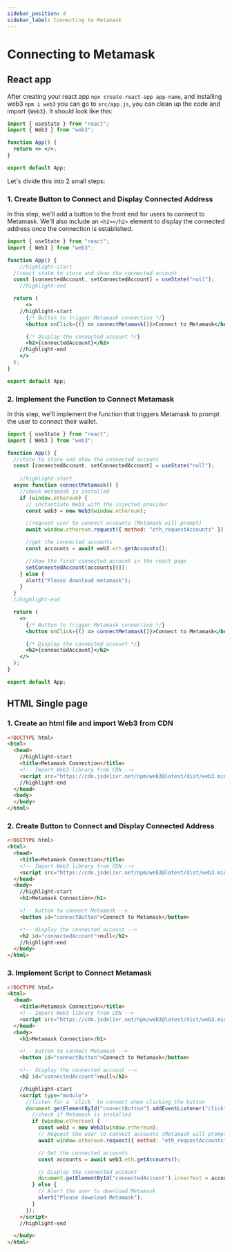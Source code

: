 ```yaml
---
sidebar_position: 4
sidebar_label: Connecting to Metamask
---
```


# Connecting to Metamask

## React app

After creating your react app `npx create-react-app app-name`, and installing web3 `npm i web3` you can go to `src/app.js`, you can clean up the code and import `{Web3}`. It should look like this:

```jsx
import { useState } from "react";
import { Web3 } from "web3";

function App() {
  return <> </>;
}

export default App;
```

Let's divide this into 2 small steps:

### 1. Create Button to Connect and Display Connected Address
In this step, we'll add a button to the front end for users to connect to Metamask. We'll also include an `<h2></h2>` element to display the connected address once the connection is established.

```jsx
import { useState } from "react";
import { Web3 } from "web3";

function App() {
    //highlight-start
  //react state to store and show the connected account
  const [connectedAccount, setConnectedAccount] = useState("null");
    //highlight-end

  return (
      <>
    //highlight-start
      {/* Button to trigger Metamask connection */}
      <button onClick={() => connectMetamask()}>Connect to Metamask</button>

      {/* Display the connected account */}
      <h2>{connectedAccount}</h2>
    //highlight-end
    </>
  );
}

export default App;
```

### 2. Implement the Function to Connect Metamask
In this step, we'll implement the function that triggers Metamask to prompt the user to connect their wallet.

```jsx {}
import { useState } from "react";
import { Web3 } from "web3";

function App() {
  //state to store and show the connected account
  const [connectedAccount, setConnectedAccount] = useState("null");
    
    //highlight-start
  async function connectMetamask() {
    //check metamask is installed
    if (window.ethereum) {
      // instantiate Web3 with the injected provider
      const web3 = new Web3(window.ethereum);

      //request user to connect accounts (Metamask will prompt)
      await window.ethereum.request({ method: "eth_requestAccounts" });

      //get the connected accounts
      const accounts = await web3.eth.getAccounts();

      //show the first connected account in the react page
      setConnectedAccount(accounts[0]);
    } else {
      alert("Please download metamask");
    }
  }
  //highlight-end

  return (
    <>
      {/* Button to trigger Metamask connection */}
      <button onClick={() => connectMetamask()}>Connect to Metamask</button>

      {/* Display the connected account */}
      <h2>{connectedAccount}</h2>
    </>
  );
}

export default App;
```

## HTML Single page

### 1. Create an html file and import Web3 from CDN

```html
<!DOCTYPE html>
<html>
  <head>
    //highlight-start
    <title>Metamask Connection</title>
    <!-- Import Web3 library from CDN -->
    <script src="https://cdn.jsdelivr.net/npm/web3@latest/dist/web3.min.js"></script>
    //highlight-end
  </head>
  <body>
  </body>
</html>
```

### 2. Create Button to Connect and Display Connected Address

```html
<!DOCTYPE html>
<html>
  <head>
    <title>Metamask Connection</title>
    <!-- Import Web3 library from CDN -->
    <script src="https://cdn.jsdelivr.net/npm/web3@latest/dist/web3.min.js"></script>
  </head>
  <body>
    //highlight-start
    <h1>Metamask Connection</h1>

    <!-- button to connect Metamask -->
    <button id="connectButton">Connect to Metamask</button>

    <!-- display the connected account -->
    <h2 id="connectedAccount">null</h2>
    //highlight-end
  </body>
</html>
```

### 3. Implement Script to Connect Metamask

```html
<!DOCTYPE html>
<html>
  <head>
    <title>Metamask Connection</title>
    <!-- Import Web3 library from CDN -->
    <script src="https://cdn.jsdelivr.net/npm/web3@latest/dist/web3.min.js"></script>
  </head>
  <body>
    <h1>Metamask Connection</h1>

    <!-- button to connect Metamask -->
    <button id="connectButton">Connect to Metamask</button>

    <!-- display the connected account -->
    <h2 id="connectedAccount">null</h2>

    //highlight-start
    <script type="module">
      //listen for a `click` to connect when clicking the button
      document.getElementById("connectButton").addEventListener("click", async () => {
        //check if Metamask is installed
        if (window.ethereum) {
          const web3 = new Web3(window.ethereum);
          // Request the user to connect accounts (Metamask will prompt)
          await window.ethereum.request({ method: "eth_requestAccounts" });

          // Get the connected accounts
          const accounts = await web3.eth.getAccounts();

          // Display the connected account
          document.getElementById("connectedAccount").innerText = accounts[0];
        } else {
          // Alert the user to download Metamask
          alert("Please download Metamask");
        }
      });
    </script>
    //highlight-end

  </body>
</html>
```

<!-- take example from wallet/examples -->